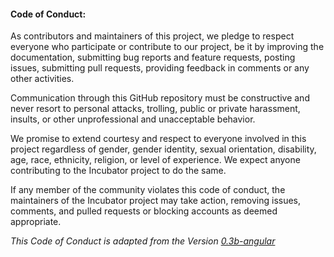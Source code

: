 #### Code of Conduct:

As contributors and maintainers of this project, we pledge to respect everyone who participate or contribute to our project, be it by improving the documentation, submitting bug reports and feature requests, posting issues, submitting pull requests, providing feedback in comments or any other activities.

Communication through this GitHub repository must be constructive and never resort to personal attacks, trolling, public or private harassment, insults, or other unprofessional and unacceptable behavior.

We promise to extend courtesy and respect to everyone involved in this project regardless of gender, gender identity, sexual orientation, disability, age, race, ethnicity, religion, or level of experience. We expect anyone contributing to the Incubator project to do the same.

If any member of the community violates this code of conduct, the maintainers of the Incubator project may take action, removing issues, comments, and pulled requests or blocking accounts as deemed appropriate.


*This Code of Conduct is adapted from the Version [0.3b-angular](https://github.com/angular/code-of-conduct/blob/master/CODE_OF_CONDUCT.md)*
